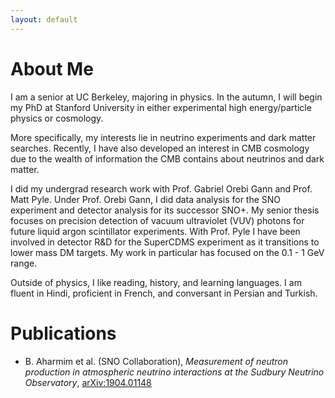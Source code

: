 ```yaml
---
layout: default
---
```

<!---
Text can be **bold**, _italic_, or ~~strikethrough~~.

[Link to another page](./another-page.html)

There should be whitespace between paragraphs.

There should be whitespace between paragraphs. We recommend including a README, or a file with information about your project.
--->
# About Me

I am a senior at UC Berkeley, majoring in physics. In the autumn, I will begin my PhD at Stanford University in either experimental high energy/particle 
physics or cosmology. 

More specifically, my interests lie in neutrino experiments and dark matter searches. Recently, I have also developed an interest in 
CMB cosmology due to the wealth of information the CMB contains about neutrinos and dark matter.  

I did my undergrad research work with Prof. Gabriel Orebi Gann and Prof. Matt Pyle. Under Prof. Orebi Gann, I did data analysis for the SNO 
experiment and detector analysis for its successor SNO+. My senior thesis focuses on precision detection of vacuum ultraviolet (VUV) photons for
future liquid argon scintillator experiments. With Prof. Pyle I have been involved in detector R&D for the SuperCDMS experiment as it transitions to 
lower mass DM targets. My work in particular has focused on the 0.1 - 1 GeV range. 

Outside of physics, I like reading, history, and learning languages. I am fluent in Hindi, proficient in French, and conversant in Persian and Turkish.

# Publications

* B. Aharmim et al. (SNO Collaboration), _Measurement of neutron production in atmospheric neutrino interactions at the Sudbury Neutrino Observatory_,
  [arXiv:1904.01148](https://arxiv.org/abs/1904.01148)

<!---
## Header 2

> This is a blockquote following a header.
>
> When something is important enough, you do it even if the odds are not in your favor.

### Header 3

```js
// Javascript code with syntax highlighting.
var fun = function lang(l) {
  dateformat.i18n = require('./lang/' + l)
  return true;
}
```

```ruby
# Ruby code with syntax highlighting
GitHubPages::Dependencies.gems.each do |gem, version|
  s.add_dependency(gem, "= #{version}")
end
```

#### Header 4

*   This is an unordered list following a header.
*   This is an unordered list following a header.
*   This is an unordered list following a header.

##### Header 5

1.  This is an ordered list following a header.
2.  This is an ordered list following a header.
3.  This is an ordered list following a header.

###### Header 6

| head1        | head two          | three |
|:-------------|:------------------|:------|
| ok           | good swedish fish | nice  |
| out of stock | good and plenty   | nice  |
| ok           | good `oreos`      | hmm   |
| ok           | good `zoute` drop | yumm  |

### There's a horizontal rule below this.

* * *

### Here is an unordered list:

*   Item foo
*   Item bar
*   Item baz
*   Item zip

### And an ordered list:

1.  Item one
1.  Item two
1.  Item three
1.  Item four

### And a nested list:

- level 1 item
  - level 2 item
  - level 2 item
    - level 3 item
    - level 3 item
- level 1 item
  - level 2 item
  - level 2 item
  - level 2 item
- level 1 item
  - level 2 item
  - level 2 item
- level 1 item

### Small image

![Octocat](https://assets-cdn.github.com/images/icons/emoji/octocat.png)

### Large image

![Branching](https://guides.github.com/activities/hello-world/branching.png)


### Definition lists can be used with HTML syntax.

<dl>
<dt>Name</dt>
<dd>Godzilla</dd>
<dt>Born</dt>
<dd>1952</dd>
<dt>Birthplace</dt>
<dd>Japan</dd>
<dt>Color</dt>
<dd>Green</dd>
</dl>

```
Long, single-line code blocks should not wrap. They should horizontally scroll if they are too long. This line should be long enough to demonstrate this.
```

```
The final element.
```
--->
